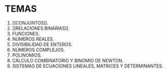 # TEMAS
1. [[CONJUNTOS]].
2. [[RELACIONES BINARIAS]].
3. FUNCIONES.
4. NÚMEROS REALES.
5. DIVISIBILIDAD DE ENTEROS.
6. NÚMEROS COMPLEJOS.
7. POLINOMIOS.
8. CÁLCULO COMBINATORIO Y BINOMIO DE NEWTON.
9. SISTEMAS DE ECUACIONES LINEALES, MATRICES Y DETERMINANTES.